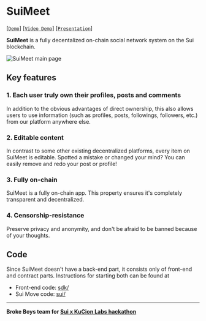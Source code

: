 # SuiMeet
[[`Demo`](https://hack.sui.io)] [[`Video Demo`](https://drive.google.com)] [[`Presentation`](https://segment-anything.com/demo)]

**SuiMeet** is a fully decentalized on-chain social network system on the Sui blockchain.


![SuiMeet main page](https://i.ibb.co/L9x790p/2023-07-05-11-41-31.jpg)

## Key features
### 1. Each user truly own their profiles, posts and comments
In addition to the obvious advantages of direct ownership, this also allows users to use information (such as profiles, posts, followings, followers, etc.) from our platform anywhere else.  
### 2. Editable content
In contrast to some other existing decentralized platforms, every item on SuiMeet is editable. Spotted a mistake or changed your mind? You can easily remove and redo your post or profile!
### 3. Fully on-chain 
SuiMeet is a fully on-chain app. This property ensures it's completely transparent and decentralized.
### 4. Censorship-resistance
Preserve privacy and anonymity, and don't be afraid to be banned because of your thoughts.

## Code

Since SuiMeet doesn't have a back-end part, it consists only of front-end and contract parts. Instructions for starting both can be found at
- Front-end code: [sdk/](sdk/)
- Sui Move code: [sui/](sui/)

---
**Broke Boys team for [Sui x KuCion Labs hackathon](https://hack.sui.io/)**
